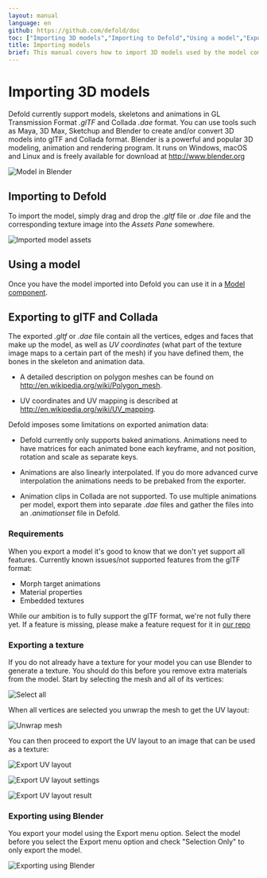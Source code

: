 ```yaml
---
layout: manual
language: en
github: https://github.com/defold/doc
toc: ["Importing 3D models","Importing to Defold","Using a model","Exporting to glTF and Collada","Requirements","Exporting a texture","Exporting using Blender"]
title: Importing models
brief: This manual covers how to import 3D models used by the model component.
---
```


# Importing 3D models
Defold currently support models, skeletons and animations in GL Transmission Format *.glTF* and Collada *.dae* format. You can use tools such as Maya, 3D Max, Sketchup and Blender to create and/or convert 3D models into glTF and Collada format. Blender is a powerful and popular 3D modeling, animation and rendering program. It runs on Windows, macOS and Linux and is freely available for download at http://www.blender.org

![Model in Blender](../images/model/blender.png)


## Importing to Defold
To import the model, simply drag and drop the *.gltf* file or *.dae* file and the corresponding texture image into the *Assets Pane* somewhere.

![Imported model assets](../images/model/assets.png)


## Using a model
Once you have the model imported into Defold you can use it in a [Model component](/manuals/model).


## Exporting to glTF and Collada
The exported *.gltf* or *.dae* file contain all the vertices, edges and faces that make up the model, as well as _UV coordinates_ (what part of the texture image maps to a certain part of the mesh) if you have defined them, the bones in the skeleton and animation data.

* A detailed description on polygon meshes can be found on http://en.wikipedia.org/wiki/Polygon_mesh.

* UV coordinates and UV mapping is described at http://en.wikipedia.org/wiki/UV_mapping.

Defold imposes some limitations on exported animation data:

* Defold currently only supports baked animations. Animations need to have matrices for each animated bone each keyframe, and not position, rotation and scale as separate keys.

* Animations are also linearly interpolated. If you do more advanced curve interpolation the animations needs to be prebaked from the exporter.

* Animation clips in Collada are not supported. To use multiple animations per model, export them into separate *.dae* files and gather the files into an *.animationset* file in Defold.


### Requirements
When you export a model it's good to know that we don't yet support all features.
Currently known issues/not supported features from the glTF format:

* Morph target animations
* Material properties
* Embedded textures

While our ambition is to fully support the glTF format, we're not fully there yet.
If a feature is missing, please make a feature request for it in [our repo](https://github.com/defold/defold/issues)

### Exporting a texture
If you do not already have a texture for your model you can use Blender to generate a texture. You should do this before you remove extra materials from the model. Start by selecting the mesh and all of its vertices:

![Select all](../images/model/blender_select_all_vertices.png)

When all vertices are selected you unwrap the mesh to get the UV layout:

![Unwrap mesh](../images/model/blender_unwrap_mesh.png)

You can then proceed to export the UV layout to an image that can be used as a texture:

![Export UV layout](../images/model/blender_export_uv_layout.png)

![Export UV layout settings](../images/model/blender_export_uv_layout_settings.png)

![Export UV layout result](../images/model/blender_export_uv_layout_result.png)


### Exporting using Blender
You export your model using the Export menu option. Select the model before you select the Export menu option and check "Selection Only" to only export the model.

![Exporting using Blender](../images/model/blender_export.png)

